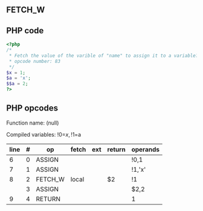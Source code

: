 FETCH\_W
--------

PHP code
--------

``` php
<?php
/*
 * Fetch the value of the varible of "name" to assign it to a variable?  Write-only?
 * opcode number: 83
 */
$x = 1;
$a = 'x';
$$a = 2;
?>
```

PHP opcodes
-----------

Function name: (null)

Compiled variables: !0=$x, !1=$a

| line | \#  | op       | fetch | ext | return | operands |
|------|-----|----------|-------|-----|--------|----------|
| 6    | 0   | ASSIGN   |       |     |        | !0,1     |
| 7    | 1   | ASSIGN   |       |     |        | !1,'x'   |
| 8    | 2   | FETCH\_W | local |     | $2     | !1       |
|      | 3   | ASSIGN   |       |     |        | $2,2     |
| 9    | 4   | RETURN   |       |     |        | 1        |
